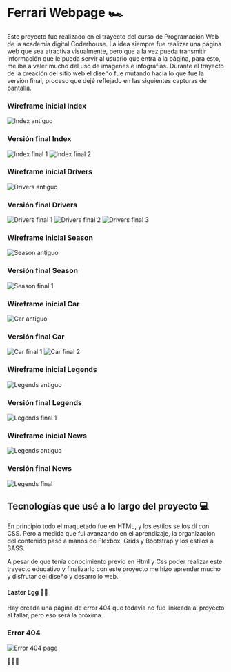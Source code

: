 # Ferrari Webpage 🏎
Este proyecto fue realizado en el trayecto del curso de Programación Web de la academia digital Coderhouse.
 La idea siempre fue realizar una página web que sea atractiva visualmente, pero que a la vez pueda transmitir información que le pueda servir al usuario que entra a la página, para esto, me iba a valer mucho del uso de imágenes e infografías.
 Durante el trayecto de la creación del sitio web el diseño fue mutando hacia lo que fue la versión final, proceso que dejé reflejado en las siguientes capturas de pantalla.
 ### Wireframe inicial Index
 ![Index antiguo](wireframes/Wireframe-Index.jpg "Index antiguo")
 ### Versión final Index
 ![Index final 1](wireframes/Index-1.jpg "Index final 1")
 ![Index final 2](wireframes/Index-2.jpg "Index final 2")
 ### Wireframe inicial Drivers
 ![Drivers antiguo](wireframes/Wireframe-Drivers.jpg "Drivers antiguo")
 ### Versión final Drivers
 ![Drivers final 1](wireframes/Drivers-1.jpg "Drivers final 1")
 ![Drivers final 2](wireframes/Drivers-2.jpg "Drivers final 2")
 ![Drivers final 3](wireframes/Drivers-3.jpg "Drivers final 3")
  ### Wireframe inicial Season
 ![Season antiguo](/wireframes/Wireframe-Season.jpg "Season antiguo")
 ### Versión final Season
 ![Season final 1](wireframes/Season-1.jpg "Season final 1")
  ### Wireframe inicial Car
 ![Car antiguo](wireframes/Wireframe-Car.jpg "Car antiguo")
 ### Versión final Car
 ![Car final 1](wireframes/Car-1.jpg "Car final 1")
 ![Car final 2](wireframes/Car-2.jpg "Car final 2")
  ### Wireframe inicial Legends
 ![Legends antiguo](wireframes/Wireframe-Legends.jpg "Legends antiguo")
 ### Versión final Legends
 ![Legends final 1](wireframes/Legends-1.jpg "Legends final 1")
  ### Wireframe inicial News
 ![Legends antiguo](wireframes/Wireframe-Legends.jpg "Legends antiguo")
 ### Versión final News
 ![Legends final](wireframes/Legends-1.jpg "Legends final")
 
 ## Tecnologías que usé a lo largo del proyecto 💻
 En principio todo el maquetado fue en HTML, y los estilos se los dí con CSS. Pero a medida que fui avanzando en el aprendizaje, la organización del contenido pasó a manos de Flexbox, Grids y Bootstrap y los estilos a SASS.
 
 A pesar de que tenía conocimiento previo en Html y Css poder realizar este trayecto educativo y finalizarlo con este proyecto me hizo aprender mucho y disfrutar del diseño y desarrollo web.

 #### Easter Egg 🥚🐰
 Hay creada una página de error 404 que todavía no fue linkeada al proyecto al fallar, pero eso será la próxima

 ### Error 404
 ![Error 404 page](wireframes/Error404.jpg "Error 404 page")

 👋👋👋